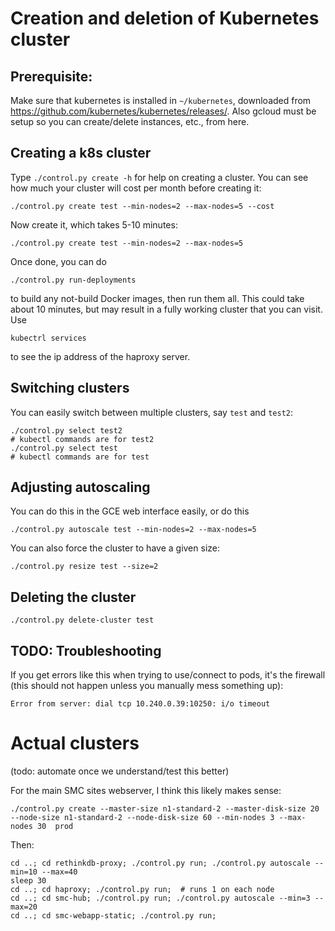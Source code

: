 # Creation and deletion of Kubernetes cluster

## Prerequisite:

Make sure that kubernetes is installed in `~/kubernetes`, downloaded from https://github.com/kubernetes/kubernetes/releases/.  Also gcloud must be setup so you can create/delete instances, etc., from here.

## Creating a k8s cluster

Type `./control.py create -h` for help on creating a cluster.  You can see how much
your cluster will cost per month before creating it:

    ./control.py create test --min-nodes=2 --max-nodes=5 --cost

Now create it, which takes 5-10 minutes:

    ./control.py create test --min-nodes=2 --max-nodes=5

Once done, you can do

    ./control.py run-deployments

to build any not-build Docker images, then run them all.  This could take about 10 minutes, but may result in a fully working cluster that you can visit.  Use

    kubectrl services

to see the ip address of the haproxy server.

## Switching clusters

You can easily switch between multiple clusters, say `test` and `test2`:

    ./control.py select test2
    # kubectl commands are for test2
    ./control.py select test
    # kubectl commands are for test


## Adjusting autoscaling

You can do this in the GCE web interface easily, or do this

    ./control.py autoscale test --min-nodes=2 --max-nodes=5

You can also force the cluster to have a given size:

    ./control.py resize test --size=2

## Deleting the cluster

    ./control.py delete-cluster test

## TODO: Troubleshooting

If you get errors like this when trying to use/connect to pods, it's the firewall (this should not happen unless you manually mess something up):

    Error from server: dial tcp 10.240.0.39:10250: i/o timeout

# Actual clusters

(todo: automate once we understand/test this better)

For the main SMC sites webserver, I think this likely makes sense:

    ./control.py create --master-size n1-standard-2 --master-disk-size 20 --node-size n1-standard-2 --node-disk-size 60 --min-nodes 3 --max-nodes 30  prod

Then:

    cd ..; cd rethinkdb-proxy; ./control.py run; ./control.py autoscale --min=10 --max=40
    sleep 30
    cd ..; cd haproxy; ./control.py run;  # runs 1 on each node
    cd ..; cd smc-hub; ./control.py run; ./control.py autoscale --min=3 --max=20
    cd ..; cd smc-webapp-static; ./control.py run;




